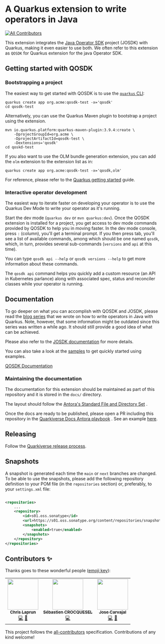 # A Quarkus extension to write operators in Java

<!-- ALL-CONTRIBUTORS-BADGE:START - Do not remove or modify this section -->
[![All Contributors](https://img.shields.io/badge/all_contributors-3-orange.svg?style=flat-square)](#contributors-)
<!-- ALL-CONTRIBUTORS-BADGE:END -->

This extension integrates the [Java Operator SDK](https://javaoperatorsdk.io) project (JOSDK) with Quarkus, making it
even
easier to use both. We often refer to this extension as `QOSDK` for Quarkus extension for the java Operator SDK.

## Getting started with QOSDK

### Bootstrapping a project

The easiest way to get started with QOSDK is to use the [`quarkus` CLI](https://quarkus.io/guides/cli-tooling):

```shell
quarkus create app org.acme:qosdk-test -x='qosdk'
cd qosdk-test
```

Alternatively, you can use the Quarkus Maven plugin to bootstrap a project using the extension.

```shell
mvn io.quarkus.platform:quarkus-maven-plugin:3.9.4:create \
    -DprojectGroupId=org.acme \
    -DprojectArtifactId=qosdk-test \
    -Dextensions='qosdk'
cd qoskd-test
```

If you also want to use the OLM bundle generation extension, you can add the `olm` extension to the extension list as
in:

```shell
quarkus create app org.acme:qosdk-test -x='qosdk,olm'
```

For reference, please refer to the [Quarkus getting started](https://quarkus.io/guides/getting-started) guide.

### Interactive operator development

The easiest way to iterate faster on developing your operator is to use the Quarkus Dev Mode to write your operator as
it's running.

Start the dev mode (`quarkus dev` or `mvn quarkus:dev`). Once the QOSDK extension is installed for a project, you get
access to dev mode commands provided by QOSDK to help you in moving faster. In the dev mode console, press `:` (column),
you'll get a terminal prompt. If you then press tab, you'll see a list of available commands, among which should be one
named `qosdk`, which, in turn, provides several sub-commands (`versions` and `api` at this time).

You can type `qosdk api --help` or `qosdk versions --help` to get more information about these commands.

The `qosdk api` command helps you quickly add a custom resource (an API in Kubernetes parlance) along with associated
spec, status and reconciler classes while your operator is running.

## Documentation

To go deeper on what you can accomplish with QOSDK and JOSDK, please read
the [blog series](https://developers.redhat.com/articles/2022/02/15/write-kubernetes-java-java-operator-sdk) that we
wrote
on how to write operators in Java with Quarkus. Note, however, that some information might be outdated since this series
was written a while ago. It should still provide a good idea of what can be achieved.

Please also refer to the [JOSDK documentation](https://javaoperatorsdk.io/docs/getting-started) for more details.

You can also take a look at the [samples](samples) to get quickly started using examples.

[QOSDK Documentation](https://quarkiverse.github.io/quarkiverse-docs/quarkus-operator-sdk/dev/index.html)

### Maintaining the documentation

The documentation for this extension should be maintained as part of this repository and it is
stored in the `docs/` directory.

The layout should follow
the [Antora's Standard File and Directory Set](https://docs.antora.org/antora/2.3/standard-directories/)
.

Once the docs are ready to be published, please open a PR including this repository in
the [Quarkiverse Docs Antora playbook](https://github.com/quarkiverse/quarkiverse-docs/blob/master/antora-playbook.yml#L7)
. See an example [here](https://github.com/quarkiverse/quarkiverse-docs/pull/1).

## Releasing

Follow the [Quarkiverse release process](https://github.com/quarkiverse/quarkiverse/wiki/Release).

## Snapshots

A snapshot is generated each time the `main` or `next` branches are changed. To be able to use the
snapshots, please add the following repository definition to your POM file (in the `repositories`
section) or, preferably, to your `settings.xml` file:

```xml

<repositories>
    ...
    <repository>
        <id>s01.oss.sonatype</id>
        <url>https://s01.oss.sonatype.org/content/repositories/snapshots/</url>
        <snapshots>
            <enabled>true</enabled>
        </snapshots>
    </repository>
</repositories>
```

## Contributors ✨

Thanks goes to these wonderful people ([emoji key](https://allcontributors.org/docs/en/emoji-key)):

<!-- ALL-CONTRIBUTORS-LIST:START - Do not remove or modify this section -->
<!-- prettier-ignore-start -->
<!-- markdownlint-disable -->
<table>
  <tr>
    <td align="center"><a href="https://about.me/metacosm"><img src="https://avatars.githubusercontent.com/u/120057?v=4?s=100" width="100px;" alt=""/><br /><sub><b>Chris Laprun</b></sub></a><br /><a href="https://github.com/quarkiverse/quarkus-operator-sdk/commits?author=metacosm" title="Code">💻</a> <a href="#maintenance-metacosm" title="Maintenance">🚧</a></td>
    <td align="center"><a href="https://www.inulogic.fr"><img src="https://avatars.githubusercontent.com/u/88554524?v=4?s=100" width="100px;" alt=""/><br /><sub><b>Sébastien CROCQUESEL</b></sub></a><br /><a href="https://github.com/quarkiverse/quarkus-operator-sdk/commits?author=scrocquesel" title="Code">💻</a></td>
    <td align="center"><a href="https://sgitario.github.io/about/"><img src="https://avatars.githubusercontent.com/u/6310047?v=4?s=100" width="100px;" alt=""/><br /><sub><b>Jose Carvajal</b></sub></a><br /><a href="https://github.com/quarkiverse/quarkus-operator-sdk/commits?author=Sgitario" title="Code">💻</a> <a href="#ideas-Sgitario" title="Ideas, Planning, & Feedback">🤔</a></td>
  </tr>
</table>

<!-- markdownlint-restore -->
<!-- prettier-ignore-end -->

<!-- ALL-CONTRIBUTORS-LIST:END -->

This project follows the [all-contributors](https://github.com/all-contributors/all-contributors)
specification. Contributions of any kind welcome!